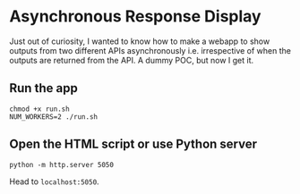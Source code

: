 # Asynchronous Response Display

Just out of curiosity, I wanted to know how to make a webapp to show outputs from two different APIs asynchronously i.e. irrespective of when the outputs are returned from the API. A dummy POC, but now I get it.

## Run the app
```
chmod +x run.sh
NUM_WORKERS=2 ./run.sh
```

## Open the HTML script or use Python server
```
python -m http.server 5050
```

Head to `localhost:5050`.
